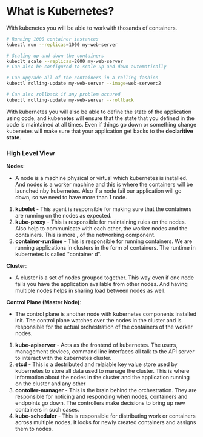 # What is Kubernetes?

With kubenetes you will be able to workwith thosands of containers.

```sh
# Running 1000 container instances
kubectl run --replicas=1000 my-web-server

# Scaling up and down the containers
kubeclt scale --replicas=2000 my-web-server
# Can also be configured to scale up and down automatically

# Can upgrade all of the containers in a rolling fashion
kubectl rolling-update my-web-server --image=web-server:2

# Can also rollback if any problem occured
kubectl rolling-update my-web-server --rollback
```

With kubernetes you will also be able to define the state of the application using code, 
and kubenetes will ensure that the state that you defined in the code is maintained at all times. 
Even if things go down or something change kubenetes will make sure that your application get backs to the **declaritive state**.

### High Level View

**Nodes**: 
- A node is a machine physical or virtual which kubernetes is installed. And nodes is a worker machine and this is where the containers will be launched nby kubernetes. Also if a node fail our application will go down, so we need to have more than 1 node.
1. **kubelet** -  This agent is responsible for making sure that the containers are running on the nodes as expected.
2. **kube-proxy** -  This is responsible for maintaining rules on the nodes. Also help to communicate with each other, the worker nodes and the containers. This is more ,.of the networking component.
3. **container-runtime** - This is responsible for running containers. We are running applications in clusters in the form of containers. The runtime in kubernetes is called "container d".

**Cluster**:
- A cluster is a set of nodes grouped together. This way even if one node fails you have the application available from other nodes. And having multiple nodes helps in sharing load between nodes as well.

**Control Plane (Master Node)**:
- The control plane is another node with kubernetes components installed init. The control plane watches over the nodes in the cluster and is responsible for the actual orchestration of the containers of the worker nodes.
1. **kube-apiserver** - Acts as the frontend of kubernetes. The users, management devices, command line interfaces all talk to the API server to interact with the kubernetes cluster.
2. **etcd** - This is a destributed and relaiable key value store used by kubernetes to store all data used to manage the cluster. This is where information about the nodes in the cluster and the application running on the cluster and any other
3. **contoller-manager** - This is the brain behind the orchestration. They are responsible for noticing and responding when nodes, containers and endpoints go down. The controllers make decisions to bring up new containers in such cases.  
4. **kube-scheduler** - This is responsible for distributing work or containers across multiple nodes. It looks for newly created containers and assigns them to nodes.